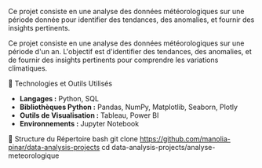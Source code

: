 Ce projet consiste en une analyse des données météorologiques sur une période donnée pour identifier des tendances, des anomalies, et fournir des insights pertinents.

Ce projet consiste en une analyse des données météorologiques sur une période d'un an. L'objectif est d'identifier des tendances, des anomalies, et de fournir des insights pertinents pour comprendre les variations climatiques.

🔧 Technologies et Outils Utilisés

- **Langages :** Python, SQL
- **Bibliothèques Python :** Pandas, NumPy, Matplotlib, Seaborn, Plotly
- **Outils de Visualisation :** Tableau, Power BI
- **Environnements :** Jupyter Notebook

📁 Structure du Répertoire
bash
git clone https://github.com/manolia-pinar/data-analysis-projects
cd data-analysis-projects/analyse-meteorologique

